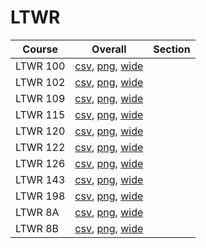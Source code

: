 # LTWR

| Course | Overall | Section |
| ------ | ------- | ------- |
| LTWR 100 | [csv](https://github.com/UCSD-Historical-Enrollment-Data/2023Spring/blob/main/overall/LTWR%20100.csv), [png](https://raw.githubusercontent.com/UCSD-Historical-Enrollment-Data/2023Spring/main/plot_overall/LTWR%20100.png), [wide](https://raw.githubusercontent.com/UCSD-Historical-Enrollment-Data/2023Spring/main/plot_overall_wide/LTWR%20100.png) |  |
| LTWR 102 | [csv](https://github.com/UCSD-Historical-Enrollment-Data/2023Spring/blob/main/overall/LTWR%20102.csv), [png](https://raw.githubusercontent.com/UCSD-Historical-Enrollment-Data/2023Spring/main/plot_overall/LTWR%20102.png), [wide](https://raw.githubusercontent.com/UCSD-Historical-Enrollment-Data/2023Spring/main/plot_overall_wide/LTWR%20102.png) |  |
| LTWR 109 | [csv](https://github.com/UCSD-Historical-Enrollment-Data/2023Spring/blob/main/overall/LTWR%20109.csv), [png](https://raw.githubusercontent.com/UCSD-Historical-Enrollment-Data/2023Spring/main/plot_overall/LTWR%20109.png), [wide](https://raw.githubusercontent.com/UCSD-Historical-Enrollment-Data/2023Spring/main/plot_overall_wide/LTWR%20109.png) |  |
| LTWR 115 | [csv](https://github.com/UCSD-Historical-Enrollment-Data/2023Spring/blob/main/overall/LTWR%20115.csv), [png](https://raw.githubusercontent.com/UCSD-Historical-Enrollment-Data/2023Spring/main/plot_overall/LTWR%20115.png), [wide](https://raw.githubusercontent.com/UCSD-Historical-Enrollment-Data/2023Spring/main/plot_overall_wide/LTWR%20115.png) |  |
| LTWR 120 | [csv](https://github.com/UCSD-Historical-Enrollment-Data/2023Spring/blob/main/overall/LTWR%20120.csv), [png](https://raw.githubusercontent.com/UCSD-Historical-Enrollment-Data/2023Spring/main/plot_overall/LTWR%20120.png), [wide](https://raw.githubusercontent.com/UCSD-Historical-Enrollment-Data/2023Spring/main/plot_overall_wide/LTWR%20120.png) |  |
| LTWR 122 | [csv](https://github.com/UCSD-Historical-Enrollment-Data/2023Spring/blob/main/overall/LTWR%20122.csv), [png](https://raw.githubusercontent.com/UCSD-Historical-Enrollment-Data/2023Spring/main/plot_overall/LTWR%20122.png), [wide](https://raw.githubusercontent.com/UCSD-Historical-Enrollment-Data/2023Spring/main/plot_overall_wide/LTWR%20122.png) |  |
| LTWR 126 | [csv](https://github.com/UCSD-Historical-Enrollment-Data/2023Spring/blob/main/overall/LTWR%20126.csv), [png](https://raw.githubusercontent.com/UCSD-Historical-Enrollment-Data/2023Spring/main/plot_overall/LTWR%20126.png), [wide](https://raw.githubusercontent.com/UCSD-Historical-Enrollment-Data/2023Spring/main/plot_overall_wide/LTWR%20126.png) |  |
| LTWR 143 | [csv](https://github.com/UCSD-Historical-Enrollment-Data/2023Spring/blob/main/overall/LTWR%20143.csv), [png](https://raw.githubusercontent.com/UCSD-Historical-Enrollment-Data/2023Spring/main/plot_overall/LTWR%20143.png), [wide](https://raw.githubusercontent.com/UCSD-Historical-Enrollment-Data/2023Spring/main/plot_overall_wide/LTWR%20143.png) |  |
| LTWR 198 | [csv](https://github.com/UCSD-Historical-Enrollment-Data/2023Spring/blob/main/overall/LTWR%20198.csv), [png](https://raw.githubusercontent.com/UCSD-Historical-Enrollment-Data/2023Spring/main/plot_overall/LTWR%20198.png), [wide](https://raw.githubusercontent.com/UCSD-Historical-Enrollment-Data/2023Spring/main/plot_overall_wide/LTWR%20198.png) |  |
| LTWR 8A | [csv](https://github.com/UCSD-Historical-Enrollment-Data/2023Spring/blob/main/overall/LTWR%208A.csv), [png](https://raw.githubusercontent.com/UCSD-Historical-Enrollment-Data/2023Spring/main/plot_overall/LTWR%208A.png), [wide](https://raw.githubusercontent.com/UCSD-Historical-Enrollment-Data/2023Spring/main/plot_overall_wide/LTWR%208A.png) |  |
| LTWR 8B | [csv](https://github.com/UCSD-Historical-Enrollment-Data/2023Spring/blob/main/overall/LTWR%208B.csv), [png](https://raw.githubusercontent.com/UCSD-Historical-Enrollment-Data/2023Spring/main/plot_overall/LTWR%208B.png), [wide](https://raw.githubusercontent.com/UCSD-Historical-Enrollment-Data/2023Spring/main/plot_overall_wide/LTWR%208B.png) |  |
